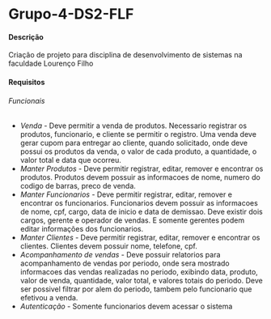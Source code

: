 # Grupo-4-DS2-FLF

#### Descrição
Criação de projeto para disciplina de desenvolvimento de sistemas na faculdade Lourenço Filho


#### Requisitos
###### Funcionais
  - *Venda* - Deve permitir a venda de produtos. Necessario registrar os produtos, funcionario, e cliente se permitir o registro. Uma venda deve gerar cupom para entregar ao cliente, quando solicitado, onde deve possui os produtos da venda, o valor de cada produto, a quantidade, o valor total e data que ocorreu.
  - *Manter Produtos* - Deve permitir registrar, editar, remover e encontrar os produtos. Produtos devem possuir as informacoes de nome, numero do codigo de barras, preco de venda.
  - *Manter Funcionarios* - Deve permitir registrar, editar, remover e encontrar os funcionarios. Funcionarios devem possuir as informacoes de nome, cpf, cargo, data de inicio e data de demissao. Deve existir dois cargos, gerente e operador de vendas. E somente gerentes podem editar informações dos funcionarios.
  - *Manter Clientes* - Deve permitir registrar, editar, remover e encontrar os clientes. Clientes devem possuir nome, telefone, cpf.
  - *Acompanhamento de vendas* - Deve possuir relatorios para acompanhamento de vendas por periodo, onde sera mostrado informacoes das vendas realizadas no periodo, exibindo data, produto, valor de venda, quantidade, valor total, e valores totais do periodo. Deve ser possivel filtrar por alem do periodo, tambem pelo funcionario que efetivou a venda.
  - *Autenticação* - Somente funcionarios devem acessar o sistema
    
